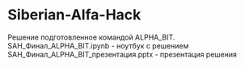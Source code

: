 # Siberian-Alfa-Hack
Решение подготовленное командой ALPHA_BIT.
SAH_Финал_ALPHA_BIT.ipynb - ноутбук с решением
SAH_Финал_ALPHA_BIT_презентация.pptx - презентация решения
